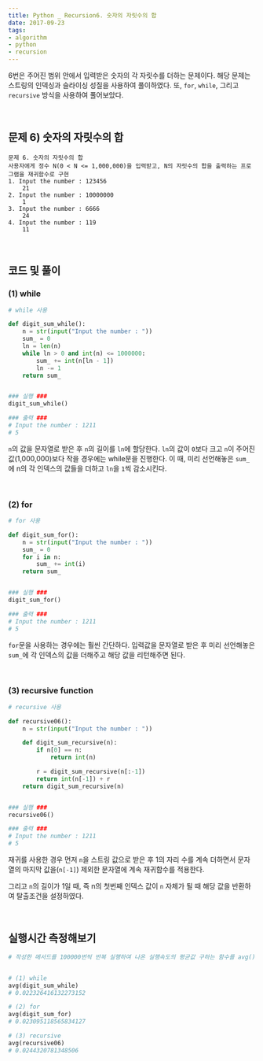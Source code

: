 ```yaml
---
title: Python _ Recursion6. 숫자의 자릿수의 합
date: 2017-09-23
tags:
- algorithm
- python
- recursion
---
```


6번은 주어진 범위 안에서 입력받은 숫자의 각 자릿수를 더하는 문제이다. 해당 문제는 스트링의 인덱싱과 슬라이싱 성질을 사용하여 풀이하였다. 또, `for`, `while`, 그리고 `recursive` 방식을 사용하여 풀어보았다.

<br>

## 문제 6) 숫자의 자릿수의 합

```
문제 6. 숫자의 자릿수의 합
사용자에게 정수 N(0 < N <= 1,000,000)을 입력받고, N의 자릿수의 합을 출력하는 프로그램을 재귀함수로 구현
1. Input the number : 123456
    21
2. Input the number : 10000000
    1
3. Input the number : 6666
    24
4. Input the number : 119
    11
```

<br>

## 코드 및 풀이

### (1) while

```python
# while 사용

def digit_sum_while():
    n = str(input("Input the number : "))
    sum_ = 0
    ln = len(n)
    while ln > 0 and int(n) <= 1000000:
        sum_ += int(n[ln - 1])
        ln -= 1
    return sum_


### 실행 ###
digit_sum_while()

### 출력 ###
# Input the number : 1211
# 5
```

`n`의 값을 문자열로 받은 후 `n`의 길이를 `ln`에 할당한다. `ln`의 값이 `0`보다 크고 `n`이 주어진 값(1,000,000)보다 작을 경우에는 while문을 진행한다. 이 때, 미리 선언해놓은 `sum_`에 n의 각 인덱스의 값들을 더하고 `ln`을 `1`씩 감소시킨다.  

<br>

### (2) for

```python
# for 사용

def digit_sum_for():
    n = str(input("Input the number : "))
    sum_ = 0
    for i in n:
        sum_ += int(i)
    return sum_


### 실행 ###
digit_sum_for()

### 출력 ###
# Input the number : 1211
# 5
```

`for`문을 사용하는 경우에는 훨씬 간단하다. 입력값을 문자열로 받은 후 미리 선언해놓은 `sum_`에 각 인덱스의 값을 더해주고 해당 값을 리턴해주면 된다.

<br>

### (3) recursive function

```python
# recursive 사용

def recursive06():
    n = str(input("Input the number : "))

    def digit_sum_recursive(n):
        if n[0] == n:
            return int(n)

        r = digit_sum_recursive(n[:-1])
        return int(n[-1]) + r
    return digit_sum_recursive(n)


### 실행 ###
recursive06()

### 출력 ###
# Input the number : 1211
# 5
```

재귀를 사용한 경우 먼저 `n`을 스트링 값으로 받은 후 1의 자리 수를 계속 더하면서 문자열의 마지막 값을(`n[-1]`) 제외한 문자열에 계속 재귀함수를 적용한다.

그리고 `n`의 길이가 1일 때, 즉 n의 첫번째 인덱스 값이 `n` 자체가 될 때 해당 값을 반환하여 탈출조건을 설정하였다.

<br>

## 실행시간 측정해보기

```python
# 작성한 메서드를 100000번씩 반복 실행하여 나온 실행속도의 평균값 구하는 함수를 avg()로 정의하였다.


# (1) while
avg(digit_sum_while)
# 0.022326416132273152

# (2) for
avg(digit_sum_for)
# 0.023095118565834127

# (3) recursive
avg(recursive06)
# 0.0244320781348506
```

<br>
